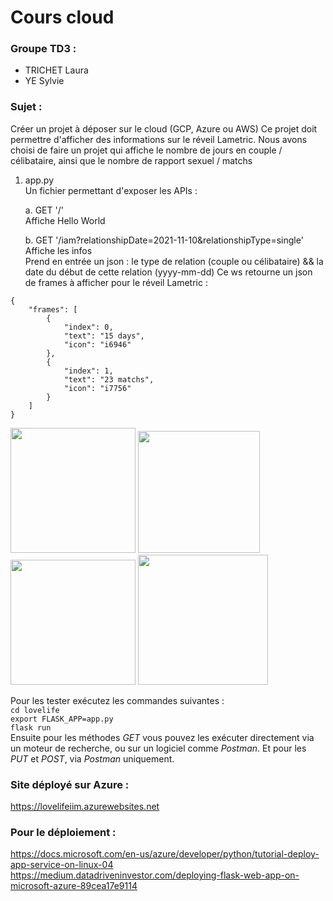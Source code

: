# Cours cloud 

### Groupe TD3 : 
* TRICHET Laura
* YE Sylvie

### Sujet :
Créer un projet à déposer sur le cloud (GCP, Azure ou AWS) Ce projet doit permettre d'afficher des informations sur le réveil Lametric.
Nous avons choisi de faire un projet qui affiche le nombre de jours en couple / célibataire, ainsi que le nombre de rapport sexuel / matchs

1. app.py      
Un fichier permettant d'exposer les APIs :   

    a. GET '/'    
Affiche Hello World   

    b. GET '/iam?relationshipDate=2021-11-10&relationshipType=single'   
Affiche les infos   
Prend en entrée un json : le type de relation (couple ou célibataire) && la date du début de cette relation (yyyy-mm-dd)
Ce ws retourne un json de frames à afficher pour le réveil Lametric :
```
{
    "frames": [
        {
            "index": 0,
            "text": "15 days",
            "icon": "i6946"
        },
        {
            "index": 1,
            "text": "23 matchs",
            "icon": "i7756"
        }
    ]
}
```
<img src=https://github.com/Laura857/lovelife/blob/main/static/image/love.png width="200">  <img src=https://github.com/Laura857/lovelife/blob/main/static/image/sex.png width="195"> <br>
<img src=https://github.com/Laura857/lovelife/blob/main/static/image/single.png width="200">  <img src=https://github.com/Laura857/lovelife/blob/main/static/image/matchs.png width="208">

Pour les tester exécutez les commandes suivantes :   
```cd lovelife```   
```export FLASK_APP=app.py```   
```flask run```   
Ensuite pour les méthodes *GET* vous pouvez les exécuter directement via un moteur de recherche, ou sur un logiciel comme *Postman*. Et pour les *PUT* et *POST*, via *Postman* uniquement.


### Site déployé sur Azure : 
https://lovelifeiim.azurewebsites.net

### Pour le déploiement : 
https://docs.microsoft.com/en-us/azure/developer/python/tutorial-deploy-app-service-on-linux-04
https://medium.datadriveninvestor.com/deploying-flask-web-app-on-microsoft-azure-89cea17e9114


